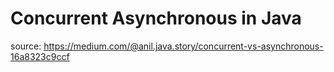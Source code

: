 # Concurrent Asynchronous in Java

source: https://medium.com/@anil.java.story/concurrent-vs-asynchronous-16a8323c9ccf